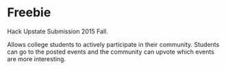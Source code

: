 # Freebie
Hack Upstate Submission 2015 Fall. 

Allows college students to actively participate in their community. Students can go to the posted events and the community can upvote which events are more interesting. 


